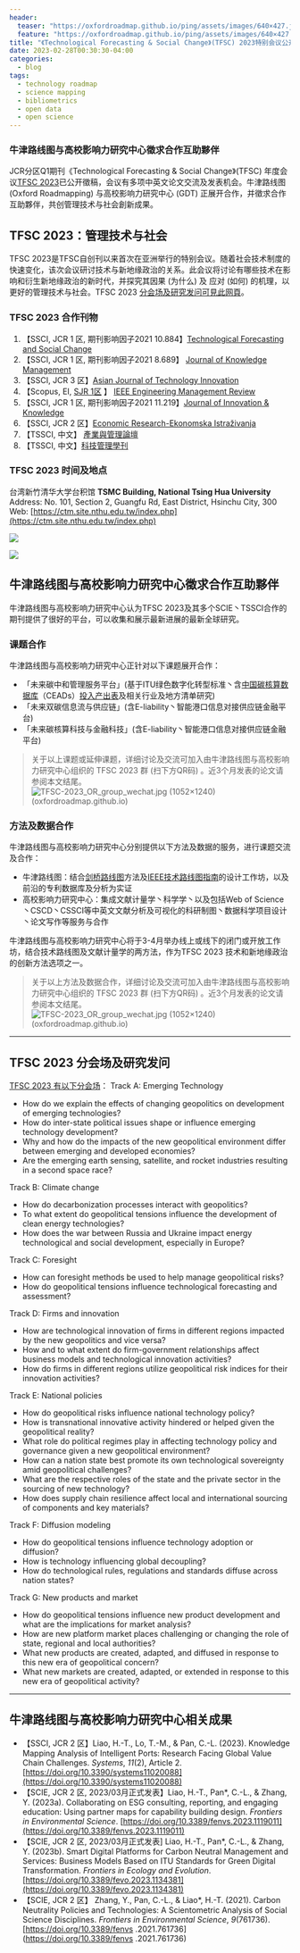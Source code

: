 ```yaml
---
header: 
  teaser: "https://oxfordroadmap.github.io/ping/assets/images/640×427.jpg"
  feature: "https://oxfordroadmap.github.io/ping/assets/images/640×427.jpg"
title: "《Technological Forecasting & Social Change》(TFSC) 2023特别会议公开徵稿"
date: 2023-02-28T00:30:30-04:00
categories:
  - blog
tags:
  - technology roadmap
  - science mapping
  - bibliometrics
  - open data
  - open science
---
```


### 牛津路线图与高校影响力研究中心徵求合作互助夥伴

JCR分区Q1期刊《Technological Forecasting & Social Change》(TFSC) 年度会议[TFSC 2023](https://www.tfsc2023.org/)已公开徵稿，会议有多项中英文论文交流及发表机会。牛津路线图 (Oxford Roadmapping) 与高校影响力研究中心 (GDT) 正展开合作，并徵求合作互助夥伴，共创管理技术与社会創新成果。


##  TFSC 2023：管理技术与社会

TFSC 2023是TFSC自创刊以来首次在亚洲举行的特别会议。随着社会技术制度的快速变化，该次会议研讨技术与新地缘政治的关系。此会议将讨论有哪些技术在影响和衍生新地缘政治的新时代，并探究其因果 (为什么) 及 应对 (如何) 的机理，以更好的管理技术与社会。TFSC 2023 [分会场及研究发问可見此网頁](https://www.tfsc2023.org/tracks.php)。

### TFSC 2023 合作刊物

1. 【SSCI, JCR 1 区, 期刊影响因子2021 10.884】[Technological Forecasting and Social Change](https://www.tfsc2023.org/SI_CFP.docx?t=20230228134050)
2. 【SSCI, JCR 1 区, 期刊影响因子2021 8.689】 [Journal of Knowledge Management](https://www.emeraldgrouppublishing.com/journal/jkm#aims-and-scope)
3. 【SSCI, JCR 3 区】[Asian Journal of Technology Innovation](https://www.tandfonline.com/action/journalInformation?show=aimsScope&journalCode=rajt20)
4. 【Scopus, EI,  [SJR 1区](https://www.scimagojr.com/journalsearch.php?q=29780&tip=sid) 】 [IEEE Engineering Management Review](https://www.ieee-tems.org/ieee-engineering-management-review/)
5. 【SSCI, JCR 1 区, 期刊影响因子2021 11.219】[Journal of Innovation & Knowledge](https://www.sciencedirect.com/journal/journal-of-innovation-and-knowledge)
6. 【SSCI, JCR 2 区】[Economic Research-Ekonomska Istraživanja](https://www.tandfonline.com/action/journalInformation?show=journalMetrics&journalCode=rero20)
7. 【TSSCI, 中文】 [產業與管理論壇](https://www.tfsc2023.org/IMF_SI.docx)
8. 【TSSCI, 中文】[科技管理學刊](https://www.tfsc2023.org/TM-SI.docx)

### TFSC 2023 时间及地点

台湾新竹清华大学台积馆
**TSMC Building, National Tsing Hua University**  
Address: No. 101, Section 2, Guangfu Rd, East District, Hsinchu City, 300  
Web: [https://ctm.site.nthu.edu.tw/index.php](https://ctm.site.nthu.edu.tw/index.php)

![](https://www.tfsc2023.org/images/tsmc-07.jpg)

![](https://www.tfsc2023.org/images/tsmc-10.jpg)


## 牛津路线图与高校影响力研究中心徵求合作互助夥伴

牛津路线图与高校影响力研究中心认为TFSC 2023及其多个SCIE丶TSSCI合作的期刊提供了很好的平台，可以收集和展示最新进展的最新全球研究。

### 课题合作

牛津路线图与高校影响力研究中心正针对以下课题展开合作：

* 「未来碳中和管理服务平台」(基于ITU绿色数字化转型标准丶含[中国碳核算数据库](https://www.ceads.net.cn/)（CEADs）[投入产出表](https://www.ceads.net.cn/data/input_output_tables/)及相关行业及地方清单研究)
* 「未来双碳信息流与供应链」(含E-liability丶智能港口信息对接供应链金融平台)
* 「未来碳核算科技与金融科技」(含E-liability丶智能港口信息对接供应链金融平台)

> 关于以上课题或延伸课题，详细讨论及交流可加入由牛津路线图与高校影响力研究中心组织的 TFSC 2023 群 (扫下方QR码) 。近3个月发表的论文请参阅本文结尾。
> ![TFSC-2023_OR_group_wechat.jpg (1052×1240) (oxfordroadmap.github.io)](https://oxfordroadmap.github.io/ping/assets/images/groups/TFSC-2023_OR_group_wechat.jpg)


### 方法及数据合作

牛津路线图与高校影响力研究中心分别提供以下方法及数据的服务，进行课题交流及合作：

* 牛津路线图：结合[剑桥路线图](https://www.cambridgeroadmapping.net/)方法及[IEEE技术路线图指南](https://roadmaps.ieee.org/guide-to-technology-roadmaps)的设计工作坊，以及前沿的专利数据库及分析为实证
* 高校影响力研究中心：集成文献计量学丶科学学丶以及包括Web of Science丶CSCD丶CSSCI等中英文文献分析及可视化的科研制图丶数据科学项目设计丶论文写作等服务与合作

牛津路线图与高校影响力研究中心将于3-4月举办线上或线下的闭门或开放工作坊，结合技术路线图及文献计量学的两方法，作为TFSC 2023 技术和新地缘政治的创新方法选项之一。

> 关于以上方法及数据合作，详细讨论及交流可加入由牛津路线图与高校影响力研究中心组织的 TFSC 2023 群 (扫下方QR码) 。近3个月发表的论文请参阅本文结尾。
> ![TFSC-2023_OR_group_wechat.jpg (1052×1240) (oxfordroadmap.github.io)](https://oxfordroadmap.github.io/ping/assets/images/groups/TFSC-2023_OR_group_wechat.jpg)


-----
## TFSC 2023 分会场及研究发问

[TFSC 2023 有以下分会场](https://www.tfsc2023.org/tracks.php)：
Track A: Emerging Technology

-   How do we explain the effects of changing geopolitics on development of emerging technologies?
-   How do inter-state political issues shape or influence emerging technology development?
-   Why and how do the impacts of the new geopolitical environment differ between emerging and developed economies?
-   Are the emerging earth sensing, satellite, and rocket industries resulting in a second space race?

Track B: Climate change

-   How do decarbonization processes interact with geopolitics?
-   To what extent do geopolitical tensions influence the development of clean energy technologies?
-   How does the war between Russia and Ukraine impact energy technological and social development, especially in Europe?

Track C: Foresight

-   How can foresight methods be used to help manage geopolitical risks?
-   How do geopolitical tensions influence technological forecasting and assessment?

Track D: Firms and innovation

-   How are technological innovation of firms in different regions impacted by the new geopolitics and vice versa?
-   How and to what extent do firm-government relationships affect business models and technological innovation activities?
-   How do firms in different regions utilize geopolitical risk indices for their innovation activities?

Track E: National policies

-   How do geopolitical risks influence national technology policy?
-   How is transnational innovative activity hindered or helped given the geopolitical reality?
-   What role do political regimes play in affecting technology policy and governance given a new geopolitical environment?
-   How can a nation state best promote its own technological sovereignty amid geopolitical challenges?
-   What are the respective roles of the state and the private sector in the sourcing of new technology?
-   How does supply chain resilience affect local and international sourcing of components and key materials?

Track F: Diffusion modeling

-   How do geopolitical tensions influence technology adoption or diffusion?
-   How is technology influencing global decoupling?
-   How do technological rules, regulations and standards diffuse across nation states?

Track G: New products and market

-   How do geopolitical tensions influence new product development and what are the implications for market analysis?
-   How are new platform market places challenging or changing the role of state, regional and local authorities?
-   What new products are created, adapted, and diffused in response to this new era of geopolitical concern?
-   What new markets are created, adapted, or extended in response to this new era of geopolitical activity?





-----


## 牛津路线图与高校影响力研究中心相关成果

* 【SSCI, JCR 2 区】Liao, H.-T., Lo, T.-M., & Pan, C.-L. (2023). Knowledge Mapping Analysis of Intelligent Ports: Research Facing Global Value Chain Challenges. _Systems_, _11_(2), Article 2. [https://doi.org/10.3390/systems11020088](https://doi.org/10.3390/systems11020088)
* 【SCIE, JCR 2 区, 2023/03月正式发表】Liao, H.-T., Pan\*, C.-L., & Zhang, Y. (2023a). Collaborating on ESG consulting, reporting, and engaging education: Using partner maps for capability building design. _Frontiers in Environmental Science_. [https://doi.org/10.3389/fenvs.2023.1119011](https://doi.org/10.3389/fenvs.2023.1119011)
* 【SCIE, JCR 2 区, 2023/03月正式发表\] Liao, H.-T., Pan\*, C.-L., & Zhang, Y. (2023b). Smart Digital Platforms for Carbon Neutral Management and Services: Business Models Based on ITU Standards for Green Digital Transformation. _Frontiers in Ecology and Evolution_. [https://doi.org/10.3389/fevo.2023.1134381](https://doi.org/10.3389/fevo.2023.1134381)
* 【SCIE, JCR 2 区】 Zhang, Y., Pan, C.-L., & Liao\*, H.-T. (2021). Carbon Neutrality Policies and Technologies: A Scientometric Analysis of Social Science Disciplines. _Frontiers in Environmental Science_, _9_(761736). [https://doi.org/10.3389/fenvs .2021.761736](https://doi.org/10.3389/fenvs .2021.761736)
